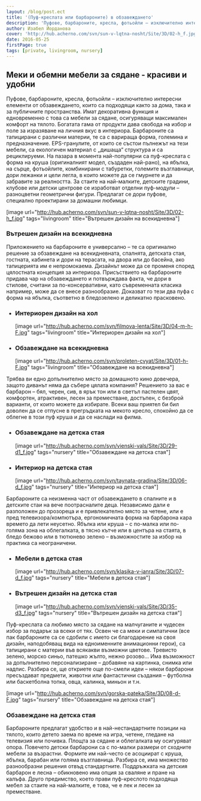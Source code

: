 ```yaml
---
layout: /blog/post.ect
title: '(Пуф-креслата или барбароните) в обзавеждането'
description: 'Пуфове, барбароните, кресла, фотьойли – изключително интересни елементи от обзавеждането, които са подходящи както за дома, така и за публичните пространства. Имат декоративна функция и едновременно с това са мебели за сядане, осигуряващи максимален комфорт на тялото. Богатата гама от продукти дава свобода на избор и поле за изразяване на личния вкус в интериора. Барбароните са тапицирани с различни материи, те са с варираща форма, големина и предназначение. На пазара в момента най-популярни са пуф-креслата с форма на круша (оригиналният модел, създаден най-рано), на ябълка, на сърце, фотьойлите, комбинирани с табуретки, големите възглавници, дори лежанки и цели легла, в които можете да се гмурнете и да забравите за реалността.'
author: Изабел Йорданова
cover: 'http://hub.acherno.com/svn/sun-v-lqtna-nosht/Site/3D/02-h_f.jpg'
date: 2016-05-25
firstPage: true
tags: [private, livingroom, nursery]
---
```

## **Меки и обемни мебели за сядане** - красиви и удобни
Пуфове, барбароните, кресла, фотьойли – изключително интересни елементи от обзавеждането, които са подходящи както за дома, така и за публичните пространства. Имат декоративна функция и едновременно с това са мебели за сядане, осигуряващи максимален комфорт на тялото. Богатата гама от продукти дава свобода на избор и поле за изразяване на личния вкус в интериора. Барбароните са тапицирани с различни материи, те са с варираща форма, големина и предназначение. EPS-гранулите, от които се състои пълнежът на тези мебели, са екологичен материал с „дишаща“ структура и са рециклируеми. На пазара в момента най-популярни са пуф-креслата с форма на круша (оригиналният модел, създаден най-рано), на ябълка, на сърце, фотьойлите, комбинирани с табуретки, големите възглавници, дори лежанки и цели легла, в които можете да се гмурнете и да забравите за реалността. За стаите на най-малките, детските градини, клубове или детски центрове се изработват отделни пуф-модули – разноцветни геометрични фигури. Предлагат се дори пуфове, специално проектирани за домашни любимци.

[image url="http://hub.acherno.com/svn/sun-v-lqtna-nosht/Site/3D/02-h_f.jpg" tags="livingroom" title="Вътрешен дизайн на всекидневна"]
### Вътрешен дизайн на **всекидневна**

Приложението на барбароните е универсално – те са оригинално решение за обзавеждане на всекидневната, спалнята, детската стая, гостната, кабинета и дори на терасата, на двора или до басейна, ако тапицерията им е непромокаема. Дизайнът може да се променя според цялостната концепция за интериора. Присъствието на барбароните придава чар на обзавеждането и потвърждава факта, че дори в стилове, считани за по-консервативни, като съвременната класика например, може да се внесе разнообразие. Доказват го тези два пуфа с форма на ябълка, съответно в бледозелено и деликатно прасковено.

-   ### Интериорен дизайн на **хол**
    [image url="http://hub.acherno.com/svn/filmova-lenta/Site/3D/04-m-h-F.jpg" tags="livingroom" title="Интериорен дизайн на хол"]
-   ### Обзавеждане на **всекидневна**
    [image url="http://hub.acherno.com/svn/proleten-cvyat/Site/3D/01-h-F.jpg" tags="livingroom" title="Обзавеждане на всекидневна"]

Трябва ви едно допълнително място за домашното кино довечера, защото диванът няма да събере цялата компания? Решението за вас е барбарон – бял, черен, сив, в ярък тон или в светъл пастелен цвят, комфортен, атрактивен, лесен за преместване, достъпен, с безброй варианти, от които можете да избирате. Всеки ваш приятел би бил доволен да се отпусне в прегръдката на мекото кресло, спокойно да се облегне в този пуф круша и да се наслади на филма.

-   ### Обзавеждане на **детска стая**
    [image url="http://hub.acherno.com/svn/vienski-vals/Site/3D/29-d1_f.jpg" tags="nursery" title="Обзавеждане на детска стая"]
-   ### Интериор на **детска стая**
    [image url="http://hub.acherno.com/svn/taynata-gradina/Site/3D/06-d_f.jpg" tags="nursery" title="Интериор на детска стая"]

Барбароните са неизменна част от обзавеждането в спалните и в детските стаи на вече поотрасналите деца. Независимо дали е разположен до прозореца и е привлекателно място за четене, или е пред телевизора/компютъра, ергономичната форма на барбарона кара времето да лети неусетно. Ябълка или круша – с по-малка или по-голяма зона на облегалката, в тясно кътче или в центъра на стаята, в бледо бежово или в тютюнево зелено – възможностите за избор на практика са неограничени.

-   ### Мебели в **детска стая**
    [image url="http://hub.acherno.com/svn/klasika-v-janra/Site/3D/07-d_f.jpg" tags="nursery" title="Мебели в детска стая"]
-   ### Вътрешен дизайн на **детска стая**
    [image url="http://hub.acherno.com/svn/vienski-vals/Site/3D/35-d3_f.jpg" tags="nursery" title="Вътрешен дизайн на детска стая"]

Пуф-креслата са любимо място за сядане на малчуганите и чудесен избор за подарък за всеки от тях. Освен че са меки и симпатични (все пак барбароните са се сдобили с името си благодарение на своя дизайн, наподобяващ вида на едноименните анимационни герои), са тапицирани с материи във всякакви възможни цветове. Тревисто зелено, морско синьо, патешко жълто, нежно розово... Има възможност за допълнително персонализиране – добавяне на картинка, снимка или надпис. Разбира се, ще откриете още по-смели идеи – някои барбарони пресъздават предмети, животни или фантастични създания – футболна или баскетболна топка, овца, калинка, миньон и т.н.

[image url="http://hub.acherno.com/svn/gorska-pateka/Site/3D/08-d-F.jpg" tags="nursery" title="Обзавеждане на детска стая"]
### Обзавеждане на **детска стая**

Барбароните предлагат удобство и в най-нестандартните позиции на тялото, които детето заема по време на игра, четене, гледане на телевизия или почивка. Площта за сядане и облегалката му осигуряват опора. Повечето детски барбарони са с по-малки размери от сходните мебели за възрастни. Формите им най-често се асоциират с круша, ябълка, барабан или голяма възглавница. Разбира се, има множество разнообразни решения отвъд стандартните. Поддръжката на детския барбарон е лесна – обикновено има опция за сваляне и пране на калъфа. Друго предимство, което прави пуф-креслото подходяща мебел за стаите на най-малките, е това, че е лек и лесен за преместване.